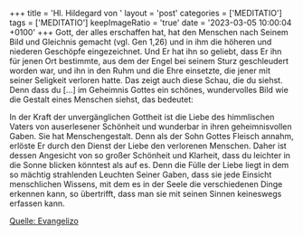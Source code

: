 +++
title = 'Hl. Hildegard von '
layout = 'post'
categories = ['MEDITATIO']
tags = ['MEDITATIO']
keepImageRatio = 'true'
date = '2023-03-05 10:00:04 +0100'
+++
Gott, der alles erschaffen hat, hat den Menschen nach Seinem Bild und Gleichnis gemacht (vgl. Gen 1,26) und in ihm die höheren und niederen Geschöpfe eingezeichnet. Und Er hat ihn so geliebt, dass Er ihn für jenen Ort bestimmte, aus dem der Engel bei seinem Sturz geschleudert worden war, und ihn in den Ruhm und die Ehre einsetzte, die jener mit seiner Seligkeit verloren hatte.<!--more--> Das zeigt auch diese Schau, die du siehst. Denn dass du […] im Geheimnis Gottes ein schönes, wundervolles Bild wie die Gestalt eines Menschen siehst, das bedeutet:

In der Kraft der unvergänglichen Gottheit ist die Liebe des himmlischen Vaters von auserlesener Schönheit und wunderbar in ihren geheimnisvollen Gaben. Sie hat Menschengestalt. Denn als der Sohn Gottes Fleisch annahm, erlöste Er durch den Dienst der Liebe den verlorenen Menschen. Daher ist dessen Angesicht von so großer Schönheit und Klarheit, dass du leichter in die Sonne blicken könntest als auf es. Denn die Fülle der Liebe liegt in dem so mächtig strahlenden Leuchten Seiner Gaben, dass sie jede Einsicht menschlichen Wissens, mit dem es in der Seele die verschiedenen Dinge erkennen kann, so übertrifft, dass man sie mit seinen Sinnen keineswegs erfassen kann.


[Quelle: Evangelizo](https://evangeliumtagfuertag.org/DE/gospel)

